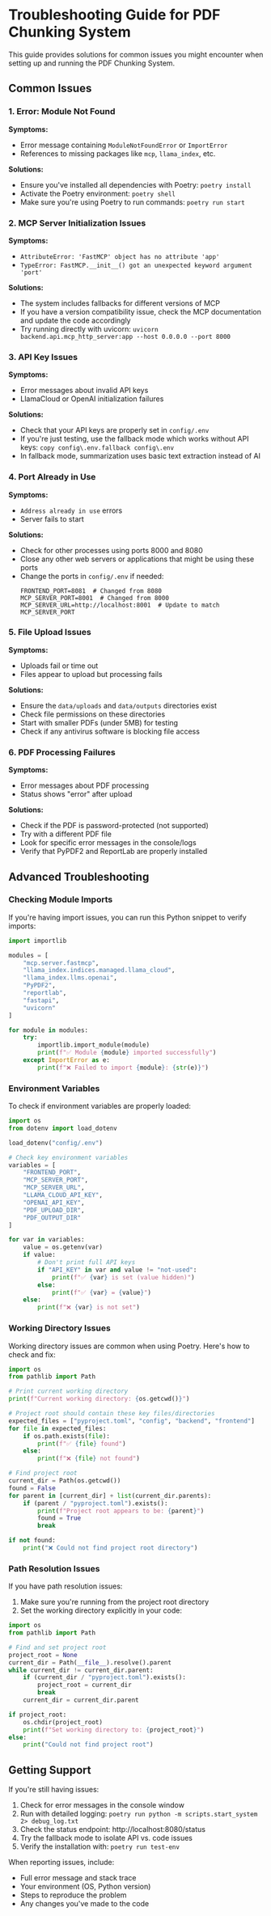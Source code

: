 # Troubleshooting Guide for PDF Chunking System

This guide provides solutions for common issues you might encounter when setting up and running the PDF Chunking System.

## Common Issues

### 1. Error: Module Not Found

**Symptoms:**
- Error message containing `ModuleNotFoundError` or `ImportError`
- References to missing packages like `mcp`, `llama_index`, etc.

**Solutions:**
- Ensure you've installed all dependencies with Poetry: `poetry install`
- Activate the Poetry environment: `poetry shell`
- Make sure you're using Poetry to run commands: `poetry run start`

### 2. MCP Server Initialization Issues

**Symptoms:**
- `AttributeError: 'FastMCP' object has no attribute 'app'`
- `TypeError: FastMCP.__init__() got an unexpected keyword argument 'port'`

**Solutions:**
- The system includes fallbacks for different versions of MCP
- If you have a version compatibility issue, check the MCP documentation and update the code accordingly
- Try running directly with uvicorn: `uvicorn backend.api.mcp_http_server:app --host 0.0.0.0 --port 8000`

### 3. API Key Issues

**Symptoms:**
- Error messages about invalid API keys
- LlamaCloud or OpenAI initialization failures

**Solutions:**
- Check that your API keys are properly set in `config/.env`
- If you're just testing, use the fallback mode which works without API keys: `copy config\.env.fallback config\.env`
- In fallback mode, summarization uses basic text extraction instead of AI

### 4. Port Already in Use

**Symptoms:**
- `Address already in use` errors
- Server fails to start

**Solutions:**
- Check for other processes using ports 8000 and 8080
- Close any other web servers or applications that might be using these ports
- Change the ports in `config/.env` if needed:
  ```
  FRONTEND_PORT=8081  # Changed from 8080
  MCP_SERVER_PORT=8001  # Changed from 8000
  MCP_SERVER_URL=http://localhost:8001  # Update to match MCP_SERVER_PORT
  ```

### 5. File Upload Issues

**Symptoms:**
- Uploads fail or time out
- Files appear to upload but processing fails

**Solutions:**
- Ensure the `data/uploads` and `data/outputs` directories exist
- Check file permissions on these directories
- Start with smaller PDFs (under 5MB) for testing
- Check if any antivirus software is blocking file access

### 6. PDF Processing Failures

**Symptoms:**
- Error messages about PDF processing
- Status shows "error" after upload

**Solutions:**
- Check if the PDF is password-protected (not supported)
- Try with a different PDF file
- Look for specific error messages in the console/logs
- Verify that PyPDF2 and ReportLab are properly installed

## Advanced Troubleshooting

### Checking Module Imports

If you're having import issues, you can run this Python snippet to verify imports:

```python
import importlib

modules = [
    "mcp.server.fastmcp",
    "llama_index.indices.managed.llama_cloud",
    "llama_index.llms.openai",
    "PyPDF2",
    "reportlab",
    "fastapi",
    "uvicorn"
]

for module in modules:
    try:
        importlib.import_module(module)
        print(f"✅ Module {module} imported successfully")
    except ImportError as e:
        print(f"❌ Failed to import {module}: {str(e)}")
```

### Environment Variables

To check if environment variables are properly loaded:

```python
import os
from dotenv import load_dotenv

load_dotenv("config/.env")

# Check key environment variables
variables = [
    "FRONTEND_PORT",
    "MCP_SERVER_PORT",
    "MCP_SERVER_URL",
    "LLAMA_CLOUD_API_KEY",
    "OPENAI_API_KEY",
    "PDF_UPLOAD_DIR",
    "PDF_OUTPUT_DIR"
]

for var in variables:
    value = os.getenv(var)
    if value:
        # Don't print full API keys
        if "API_KEY" in var and value != "not-used":
            print(f"✅ {var} is set (value hidden)")
        else:
            print(f"✅ {var} = {value}")
    else:
        print(f"❌ {var} is not set")
```

### Working Directory Issues

Working directory issues are common when using Poetry. Here's how to check and fix:

```python
import os
from pathlib import Path

# Print current working directory
print(f"Current working directory: {os.getcwd()}")

# Project root should contain these key files/directories
expected_files = ["pyproject.toml", "config", "backend", "frontend"]
for file in expected_files:
    if os.path.exists(file):
        print(f"✅ {file} found")
    else:
        print(f"❌ {file} not found")

# Find project root
current_dir = Path(os.getcwd())
found = False
for parent in [current_dir] + list(current_dir.parents):
    if (parent / "pyproject.toml").exists():
        print(f"Project root appears to be: {parent}")
        found = True
        break

if not found:
    print("❌ Could not find project root directory")
```

### Path Resolution Issues

If you have path resolution issues:

1. Make sure you're running from the project root directory
2. Set the working directory explicitly in your code:

```python
import os
from pathlib import Path

# Find and set project root
project_root = None
current_dir = Path(__file__).resolve().parent
while current_dir != current_dir.parent:
    if (current_dir / "pyproject.toml").exists():
        project_root = current_dir
        break
    current_dir = current_dir.parent

if project_root:
    os.chdir(project_root)
    print(f"Set working directory to: {project_root}")
else:
    print("Could not find project root")
```

## Getting Support

If you're still having issues:

1. Check for error messages in the console window
2. Run with detailed logging: `poetry run python -m scripts.start_system 2> debug_log.txt`
3. Check the status endpoint: http://localhost:8080/status
4. Try the fallback mode to isolate API vs. code issues
5. Verify the installation with: `poetry run test-env`

When reporting issues, include:
- Full error message and stack trace
- Your environment (OS, Python version)
- Steps to reproduce the problem
- Any changes you've made to the code
